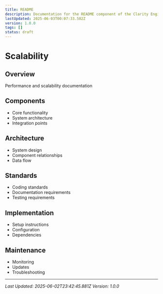 ```yaml
---
title: README
description: Documentation for the README component of the Clarity Engine system.
lastUpdated: 2025-06-03T00:07:33.502Z
version: 1.0.0
tags: []
status: draft
---
```




# Scalability

## Overview
Performance and scalability documentation

## Components
- Core functionality
- System architecture
- Integration points

## Architecture
- System design
- Component relationships
- Data flow

## Standards
- Coding standards
- Documentation requirements
- Testing requirements

## Implementation
- Setup instructions
- Configuration
- Dependencies

## Maintenance
- Monitoring
- Updates
- Troubleshooting

---
*Last Updated: 2025-06-02T23:42:45.881Z*
*Version: 1.0.0* 
